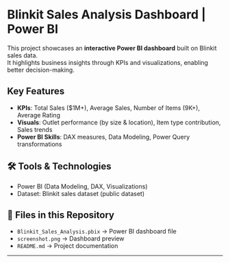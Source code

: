 # Blinkit Sales Analysis Dashboard | Power BI  

This project showcases an **interactive Power BI dashboard** built on Blinkit sales data.  
It highlights business insights through KPIs and visualizations, enabling better decision-making.  

## Key Features  
- **KPIs**: Total Sales ($1M+), Average Sales, Number of Items (9K+), Average Rating  
- **Visuals**: Outlet performance (by size & location), Item type contribution, Sales trends  
- **Power BI Skills**: DAX measures, Data Modeling, Power Query transformations  


## 🛠 Tools & Technologies  
- Power BI (Data Modeling, DAX, Visualizations)  
- Dataset: Blinkit sales dataset (public dataset)  

## 📂 Files in this Repository  
- `Blinkit_Sales_Analysis.pbix` → Power BI dashboard file  
- `screenshot.png` → Dashboard preview  
- `README.md` → Project documentation  

---
